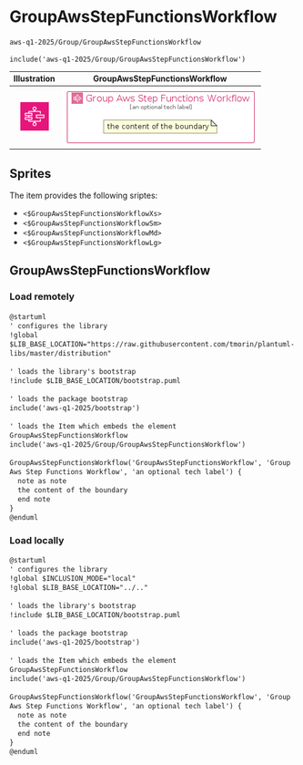 # GroupAwsStepFunctionsWorkflow


```text
aws-q1-2025/Group/GroupAwsStepFunctionsWorkflow
```

```text
include('aws-q1-2025/Group/GroupAwsStepFunctionsWorkflow')
```



| Illustration | GroupAwsStepFunctionsWorkflow |
| :---: | :---: |
| ![illustration for Illustration](../../aws-q1-2025/Architecture/AppIntegration/AwsStepFunctions.png) | ![illustration for GroupAwsStepFunctionsWorkflow](../../aws-q1-2025/Group/GroupAwsStepFunctionsWorkflow.Local.png) |



## Sprites
The item provides the following sriptes:

- `<$GroupAwsStepFunctionsWorkflowXs>`
- `<$GroupAwsStepFunctionsWorkflowSm>`
- `<$GroupAwsStepFunctionsWorkflowMd>`
- `<$GroupAwsStepFunctionsWorkflowLg>`





## GroupAwsStepFunctionsWorkflow

### Load remotely
```plantuml
@startuml
' configures the library
!global $LIB_BASE_LOCATION="https://raw.githubusercontent.com/tmorin/plantuml-libs/master/distribution"

' loads the library's bootstrap
!include $LIB_BASE_LOCATION/bootstrap.puml

' loads the package bootstrap
include('aws-q1-2025/bootstrap')

' loads the Item which embeds the element GroupAwsStepFunctionsWorkflow
include('aws-q1-2025/Group/GroupAwsStepFunctionsWorkflow')

GroupAwsStepFunctionsWorkflow('GroupAwsStepFunctionsWorkflow', 'Group Aws Step Functions Workflow', 'an optional tech label') {
  note as note
  the content of the boundary
  end note
}
@enduml
```

### Load locally
```plantuml
@startuml
' configures the library
!global $INCLUSION_MODE="local"
!global $LIB_BASE_LOCATION="../.."

' loads the library's bootstrap
!include $LIB_BASE_LOCATION/bootstrap.puml

' loads the package bootstrap
include('aws-q1-2025/bootstrap')

' loads the Item which embeds the element GroupAwsStepFunctionsWorkflow
include('aws-q1-2025/Group/GroupAwsStepFunctionsWorkflow')

GroupAwsStepFunctionsWorkflow('GroupAwsStepFunctionsWorkflow', 'Group Aws Step Functions Workflow', 'an optional tech label') {
  note as note
  the content of the boundary
  end note
}
@enduml
```

